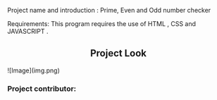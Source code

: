 Project name and introduction :
Prime, Even and Odd number checker

Requirements:
This program requires the use of HTML , CSS and JAVASCRIPT .

<h2 align=center>Project Look</h2> 
![Image](img.png)

<h3>Project contributor:</h3>
<a href="https://github.com/khushigarg1">

